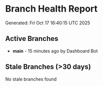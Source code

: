 # Branch Health Report
Generated: Fri Oct 17 16:40:15 UTC 2025

## Active Branches
- **main** - 15 minutes ago by Dashboard Bot

## Stale Branches (>30 days)
No stale branches found
